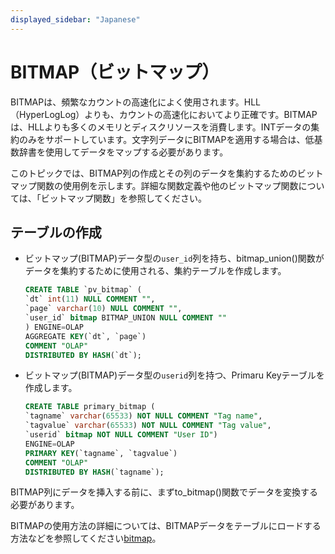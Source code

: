 ```yaml
---
displayed_sidebar: "Japanese"
---
```


# BITMAP（ビットマップ）

BITMAPは、頻繁なカウントの高速化によく使用されます。HLL（HyperLogLog）よりも、カウントの高速化においてより正確です。BITMAPは、HLLよりも多くのメモリとディスクリソースを消費します。INTデータの集約のみをサポートしています。文字列データにBITMAPを適用する場合は、低基数辞書を使用してデータをマップする必要があります。

このトピックでは、BITMAP列の作成とその列のデータを集約するためのビットマップ関数の使用例を示します。詳細な関数定義や他のビットマップ関数については、「ビットマップ関数」を参照してください。

## テーブルの作成

- ビットマップ(BITMAP)データ型の`user_id`列を持ち、bitmap_union()関数がデータを集約するために使用される、集約テーブルを作成します。

    ```SQL
    CREATE TABLE `pv_bitmap` (
    `dt` int(11) NULL COMMENT "",
    `page` varchar(10) NULL COMMENT "",
    `user_id` bitmap BITMAP_UNION NULL COMMENT ""
    ) ENGINE=OLAP
    AGGREGATE KEY(`dt`, `page`)
    COMMENT "OLAP"
    DISTRIBUTED BY HASH(`dt`);
    ```

- ビットマップ(BITMAP)データ型の`userid`列を持つ、Primaru Keyテーブルを作成します。

    ```SQL
    CREATE TABLE primary_bitmap (
    `tagname` varchar(65533) NOT NULL COMMENT "Tag name",
    `tagvalue` varchar(65533) NOT NULL COMMENT "Tag value",
    `userid` bitmap NOT NULL COMMENT "User ID")
    ENGINE=OLAP
    PRIMARY KEY(`tagname`, `tagvalue`)
    COMMENT "OLAP"
    DISTRIBUTED BY HASH(`tagname`);
    ```

BITMAP列にデータを挿入する前に、まずto_bitmap()関数でデータを変換する必要があります。

BITMAPの使用方法の詳細については、BITMAPデータをテーブルにロードする方法などを参照してください[bitmap](../../sql-functions/aggregate-functions/bitmap.md)。